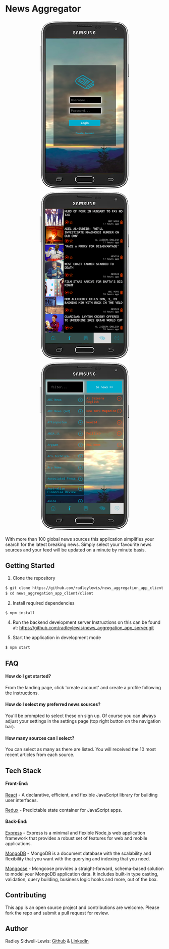 # News Aggregator
<p align="center">
<img alt="screenshots" src="https://github.com/radleylewis/news_aggregation_app_client/blob/master/readme_assets/login.png?raw=true"/>
<img alt="screenshots" src="https://github.com/radleylewis/news_aggregation_app_client/blob/master/readme_assets/frontPage.png?raw=true"/>
<img alt="screenshots" src="https://github.com/radleylewis/news_aggregation_app_client/blob/master/readme_assets/newsSources.png?raw=true"/>
</p>


With more than 100 global news sources this application simplifies your search for the latest breaking news. Simply select your favourite news sources and your feed will be updated on a minute by minute basis.

## Getting Started
1. Clone the repository
```bash
$ git clone https://github.com/radleylewis/news_aggregation_app_client.git
$ cd news_aggregation_app_client/client
```

2. Install required dependencies
```bash
$ npm install
```

4. Run the backend development server
Instructions on this can be found at: https://github.com/radleylewis/news_aggregation_app_server.git

3. Start the application in development mode
```bash
$ npm start
```
## FAQ

#### How do I get started?

From the landing page, click 'create account' and create a profile following the instructions.

#### How do I select my preferred news sources?

You'll be prompted to select these on sign up. Of course you can always adjust your settings in the settings page (top right button on the navigation bar).

#### How many sources can I select?

You can select as many as there are listed. You will received the 10 most recent articles from each source.

## Tech Stack

#### Front-End:

[React](https://github.com/facebook/react) - A declarative, efficient, and flexible JavaScript library for building user interfaces.

[Redux](https://github.com/reduxjs/redux) - Predictable state container for JavaScript apps.

#### Back-End:

[Express](https://expressjs.com/) - Express is a minimal and flexible Node.js web application framework that provides a robust set of features for web and mobile applications.

[MongoDB](https://www.mongodb.com/) - MongoDB is a document database with the scalability and flexibility that you want with the querying and indexing that you need.

[Mongoose](https://mongoosejs.com/) - Mongoose provides a straight-forward, schema-based solution to model your MongoDB application data. It includes built-in type casting, validation, query building, business logic hooks and more, out of the box.

## Contributing

This app is an open source project and contributions are welcome. Please fork the repo and submit a pull request for review.

## Author

Radley Sidwell-Lewis: [Github](https://github.com/radleylewis) & [LinkedIn](https://www.linkedin.com/in/rad-e-sidwell-lewis/)
